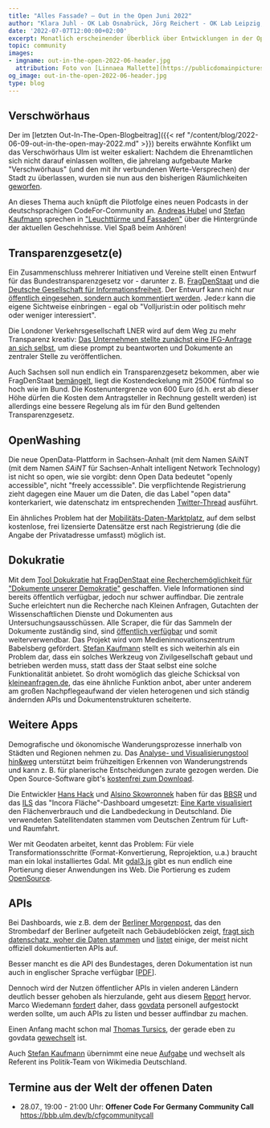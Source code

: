 ```yaml
---
title: "Alles Fassade? – Out in the Open Juni 2022"
author: "Klara Juhl - OK Lab Osnabrück, Jörg Reichert - OK Lab Leipzig, et al."
date: '2022-07-07T12:00:00+02:00'
excerpt: Monatlich erscheinender Überblick über Entwicklungen in der Open Data und Civic Tech Szene
topic: community
images:
- imgname: out-in-the-open-2022-06-header.jpg
  attribution: Foto von [Linnaea Mallette](https://publicdomainpictures.net/en/browse-author.php?a=18382) auf [publicdomainpictures.net](https://publicdomainpictures.net/en/view-image.php?image=265257&picture=neon-open-sign)
og_image: out-in-the-open-2022-06-header.jpg
type: blog
---
```


## Verschwörhaus

Der im [letzten Out-In-The-Open-Blogbeitrag]({{< ref "/content/blog/2022-06-09-out-in-the-open-may-2022.md" >}}) bereits erwähnte Konflikt um das Verschwörhaus Ulm ist weiter eskaliert: Nachdem die Ehrenamtlichen sich nicht darauf einlassen wollten, die jahrelang aufgebaute Marke "Verschwörhaus" (und den mit ihr verbundenen Werte-Versprechen) der Stadt zu überlassen, wurden sie nun aus den bisherigen Räumlichkeiten [geworfen](https://verschwoerhaus.de/das-verschwoerhaus-zieht-um/).

An dieses Thema auch knüpft die Pilotfolge eines neuen Podcasts in der deutschsprachigen CodeFor-Community an. [Andreas Hubel](https://twitter.com/saerdnaer) und [Stefan Kaufmann](https://twitter.com/_stk) sprechen in ["Leuchttürme und Fassaden"](https://video.codefor.de/w/7eu8fTq1FGMnrEycgt3JKM) über die Hintergründe der aktuellen Geschehnisse. Viel Spaß beim Anhören! 

## Transparenzgesetz(e)

Ein Zusammenschluss mehrerer Initiativen und Vereine stellt einen Entwurf für das Bundestransparenzgesetz vor - darunter z. B. [FragDenStaat](https://fragdenstaat.de/) und die [Deutsche Gesellschaft für Informationsfreiheit](https://dgif.de/). Der Entwurf kann nicht nur [öffentlich eingesehen, sondern auch kommentiert werden](https://consul.mehr-demokratie.info/transparenzgesetz). Jede:r kann die eigene Sichtweise einbringen - egal ob "Volljurist:in oder politisch mehr oder weniger interessiert".

Die Londoner Verkehrsgesellschaft LNER wird auf dem Weg zu mehr Transparenz kreativ: [Das Unternehmen stellte zunächst eine IFG-Anfrage an sich selbst](https://twitter.com/fragdenstaat/status/1536759444922675201), um diese prompt zu beantworten und Dokumente an zentraler Stelle zu veröffentlichen.

Auch Sachsen soll nun endlich ein Transparenzgesetz bekommen, aber wie FragDenStaat [bemängelt](https://twitter.com/fragdenstaat/status/1542431477467648000), liegt die Kostendeckelung mit 2500€ fünfmal so hoch wie im Bund. Die Kostenuntergrenze von 600 Euro (d.h. erst ab dieser Höhe dürfen die Kosten dem Antragsteller in Rechnung gestellt werden) ist allerdings eine bessere Regelung als im für den Bund geltenden Transparenzgesetz.  

## OpenWashing

Die neue OpenData-Plattform in Sachsen-Anhalt (mit dem Namen SAiNT (mit dem Namen *SAiNT* für Sachsen-Anhalt intelligent Network Technology) ist nicht so open, wie sie vorgibt: denn Open Data bedeutet "openly accessible", nicht "freely accesssible". Die verpflichtende Registrierung zieht dagegen eine Mauer um die Daten, die das Label "open data" konterkariert, wie datenschatz im entsprechenden [Twitter-Thread](https://twitter.com/datenschatz/status/1537358161975336963) ausführt.

Ein ähnliches Problem hat der [Mobilitäts-Daten-Marktplatz](https://service.mdm-portal.de/mdm-portal-application/), auf dem selbst kostenlose, frei lizensierte Datensätze erst nach Registrierung (die die Angabe der Privatadresse umfasst) möglich ist.

## Dokukratie

Mit dem [Tool Dokukratie hat FragDenStaat eine Recherchemöglichkeit für "Dokumente unserer Demokratie"](https://www.dokukratie.de/) geschaffen. Viele Informationen sind bereits öffentlich verfügbar, jedoch nur schwer auffindbar. Die zentrale Suche erleichtert nun die Recherche nach Kleinen Anfragen, Gutachten der Wissenschaftlichen Dienste und Dokumenten aus Untersuchungsausschüssen. Alle Scraper, die für das Sammeln der Dokumente zuständig sind, sind [öffentlich verfügbar](https://github.com/okfde/dokukratie) und somit weiterverwendbar. Das Projekt wird vom Medieninnovationszentrum Babelsberg gefördert. [Stefan Kaufmann](https://twitter.com/_stk/status/1538804928344469510) stellt es sich weiterhin als ein Problem dar, dass ein solches Werkzeug von Zivilgesellschaft gebaut und betrieben werden muss, statt dass der Staat selbst eine solche Funktionalität anbietet. So droht womöglich das gleiche Schicksal von [kleineanfragen.de](https://kleineanfragen.de/info/stilllegung), das eine ähnliche Funktion anbot, aber unter anderem am großen Nachpflegeaufwand der vielen heterogenen und sich ständig ändernden APIs und Dokumentenstrukturen scheiterte. 

## Weitere Apps

Demografische und ökonomische Wanderungsprozesse innerhalb von Städten und Regionen nehmen zu. Das [Analyse- und Visualisierungstool hin&weg](https://hin-und-weg.online/) unterstützt beim frühzeitigen Erkennen von Wanderungstrends und kann z. B. für planerische Entscheidungen zurate gezogen werden. Die Open Source-Software gibt's [kostenfrei zum Download](https://hin-und-weg.online/download/).

Die Entwickler [Hans Hack](https://twitter.com/hnshck) und [Alsino Skowronnek](https://twitter.com/Alsinosko) haben für das [BBSR](https://www.bbsr.bund.de/BBSR/DE/startseite/_node.html) und das [ILS](https://www.ils-forschung.de/) das "Incora Fläche"-Dashboard umgesetzt: [Eine Karte visualisiert](https://incora-flaeche.de/) den Flächenverbrauch und die Landbedeckung in Deutschland. Die verwendeten Satellitendaten stammen vom Deutschen Zentrum für Luft- und Raumfahrt.

Wer mit Geodaten arbeitet, kennt das Problem: Für viele Transformationsschritte (Format-Konvertierung, Reprojektion, u.a.) braucht man ein lokal installiertes Gdal. Mit [gdal3.js](https://gdal3.js.org/) gibt es nun endlich eine Portierung dieser Anwendungen ins Web. Die Portierung es zudem [OpenSource](https://github.com/bugra9/gdal3.js).

## APIs
Bei Dashboards, wie z.B. dem der [Berliner Morgenpost](https://www.morgenpost.de/infografik/#/grafik/62b5d08a0b908d73fcea4692), das den Strombedarf der Berliner aufgeteilt nach Gebäudeblöcken zeigt, [fragt sich datenschatz, woher die Daten stammen](https://twitter.com/datenschatz/status/1537411609982816257) und [listet](https://twitter.com/datenschatz/status/1537412468351328256) einige, der meist nicht offiziell dokumentierten APIs auf.  

Besser mancht es die API des Bundestages, deren Dokumentation ist nun auch in englischer Sprache verfügbar [[PDF](https://data4parliaments.org/wp-content/uploads/2022/06/API-Documentation-for-DIP_EN.pdf)]. 

Dennoch wird der Nutzen öffentlicher APIs in vielen anderen Ländern deutlich besser gehoben als hierzulande, geht aus diesem [Report](https://de.public.io/report-post/offentliche-apis-und-govtech-mit-interoperabilitat-innovation-fordern) hervor. Marco Wiedemann [fordert](https://twitter.com/mariosorg/status/1541766902174949381) daher, dass [govdata](https://www.govdata.de/) personell aufgestockt werden sollte, um auch APIs zu listen und besser auffindbar zu machen.

Einen Anfang macht schon mal [Thomas Tursics](https://twitter.com/tursics), der gerade eben zu govdata [gewechselt](https://twitter.com/Hamburg67/status/1542784443097702400) ist.

Auch [Stefan Kaufmann](https://twitter.com/tursics) übernimmt eine neue [Aufgabe](https://twitter.com/lilliiliev/status/1542809597865598976) und wechselt als Referent ins Politik-Team von Wikimedia Deutschland.

## Termine aus der Welt der offenen Daten

* 28.07., 19:00 - 21:00 Uhr: **Offener Code For Germany Community Call**
https://bbb.ulm.dev/b/cfgcommunitycall
